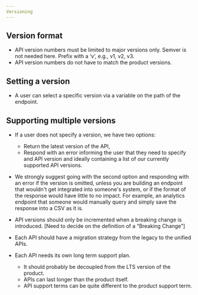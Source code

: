 ```yaml
---
Versioning
---
```


## Version format

*   API version numbers must be limited to major versions only. Semver is not needed here. Prefix with a ‘v’, e.g., v1, v2, v3.
*   API version numbers do not have to match the product versions.

## Setting a version

*   A user can select a specific version via a variable on the path of the endpoint.

## Supporting multiple versions

*   If a user does not specify a version, we have two options:

    *   Return the latest version of the API,
    *   Respond with an error informing the user that they need to specify and API version and ideally containing a list of our currently supported API versions.

*   We strongly suggest going with the second option and responding with an error if the version is omitted, unless you are building an endpoint that wouldn't get integrated into someone's system, or if the format of the response would have little to no impact. For example, an analytics endpoint that someone would manually query and simply save the response into a CSV as it is.

*   API versions should only be incremented when a breaking change is introduced. \[Need to decide on the definition of a “Breaking Change”]

*   Each API should have a migration strategy from the legacy to the unified APIs.

*   Each API needs its own long term support plan.

    *   It should probably be decoupled from the LTS version of the product.
    *   APIs can last longer than the product itself.
    *   API support terms can be quite different to the product support term.